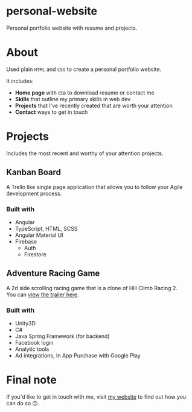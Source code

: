 # personal-website
Personal portfolio website with resume and projects.

# About

Used plain `HTML` and `CSS` to create a personal portfolio website.

It includes:

- __Home page__ with cta to download resume or contact me
- __Skills__ that outline my primary skills in web dev
- __Projects__ that I've recently created that are worth your attention
- __Contact__ ways to get in touch

# Projects

Includes the most recent and worthy of your attention projects.

## Kanban Board

A Trello like single page application that allows you to follow your Agile development process.

### Built with

- Angular
- TypeScript, HTML, SCSS
- Angular Material UI
- Firebase
  - Auth 
  - Firestore

## Adventure Racing Game

A 2d side scrolling racing game that is a clone of Hill Climb Racing 2. 
<br/>You can [view the trailer here](https://www.youtube.com/watch?v=-FKZgt4rXic "Link to YouTube").

### Built with

- Unity3D
- C#
- Java Spring Framework (for backend)
- Facebook login
- Analytic tools
- Ad integrations, In App Purchase with Google Play

# Final note

If you'd like to get in touch with me, visit [my website](https://www.ivanvoynov.com "ivanvoynov.com") to find out how you can do so 🙃.
